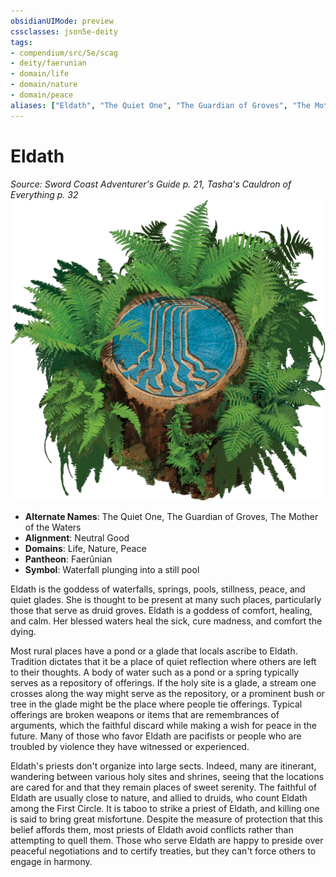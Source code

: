 ```yaml
---
obsidianUIMode: preview
cssclasses: json5e-deity
tags:
- compendium/src/5e/scag
- deity/faerunian
- domain/life
- domain/nature
- domain/peace
aliases: ["Eldath", "The Quiet One", "The Guardian of Groves", "The Mother of the Waters"]
---
```

# Eldath
*Source: Sword Coast Adventurer's Guide p. 21, Tasha's Cauldron of Everything p. 32* 
![](z_compendium/deities/img/scag-symbol-of-eldath.webp#symbol)

- **Alternate Names**: The Quiet One, The Guardian of Groves, The Mother of the Waters
- **Alignment**: Neutral Good
- **Domains**: Life, Nature, Peace
- **Pantheon**: Faerûnian
- **Symbol**: Waterfall plunging into a still pool

Eldath is the goddess of waterfalls, springs, pools, stillness, peace, and quiet glades. She is thought to be present at many such places, particularly those that serve as druid groves. Eldath is a goddess of comfort, healing, and calm. Her blessed waters heal the sick, cure madness, and comfort the dying.

Most rural places have a pond or a glade that locals ascribe to Eldath. Tradition dictates that it be a place of quiet reflection where others are left to their thoughts. A body of water such as a pond or a spring typically serves as a repository of offerings. If the holy site is a glade, a stream one crosses along the way might serve as the repository, or a prominent bush or tree in the glade might be the place where people tie offerings. Typical offerings are broken weapons or items that are remembrances of arguments, which the faithful discard while making a wish for peace in the future. Many of those who favor Eldath are pacifists or people who are troubled by violence they have witnessed or experienced.

Eldath's priests don't organize into large sects. Indeed, many are itinerant, wandering between various holy sites and shrines, seeing that the locations are cared for and that they remain places of sweet serenity. The faithful of Eldath are usually close to nature, and allied to druids, who count Eldath among the First Circle. It is taboo to strike a priest of Eldath, and killing one is said to bring great misfortune. Despite the measure of protection that this belief affords them, most priests of Eldath avoid conflicts rather than attempting to quell them. Those who serve Eldath are happy to preside over peaceful negotiations and to certify treaties, but they can't force others to engage in harmony.